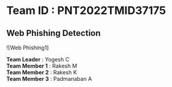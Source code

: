 # Team ID : PNT2022TMID37175
<h2>Web Phishing Detection</h2>

![Web Phishing1]

<b>Team Leader</b> : Yogesh C<br>
<b>Team Member 1</b> : Rakesh M<br>
<b>Team Member 2</b> : Rakesh K<br>
<b>Team Member 3</b> : Padmanaban A<br>
